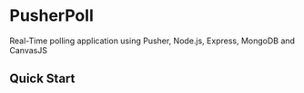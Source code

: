 # PusherPoll
Real-Time polling application using Pusher, Node.js, Express, MongoDB and CanvasJS

## Quick Start
